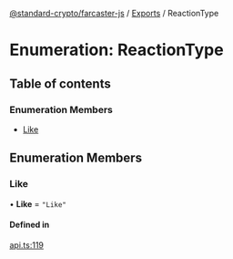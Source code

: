 [@standard-crypto/farcaster-js](../README.md) / [Exports](../modules.md) / ReactionType

# Enumeration: ReactionType

## Table of contents

### Enumeration Members

- [Like](ReactionType.md#like)

## Enumeration Members

### Like

• **Like** = ``"Like"``

#### Defined in

[api.ts:119](https://github.com/kn/farcaster-js/blob/main/src/api.ts#L119)
